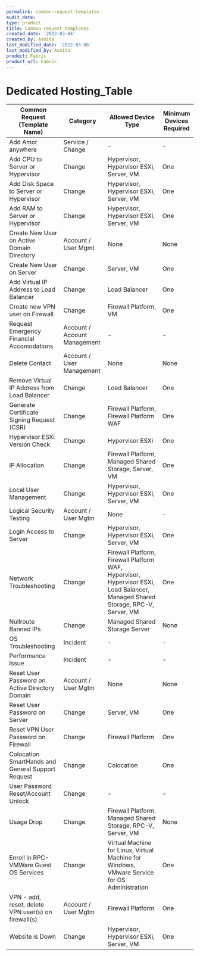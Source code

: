 ```yaml
---
permalink: common-request-templates
audit_date:
type: product
title: Common request templates
created_date: '2022-03-04'
created_by: Asmita
last_modified_date: '2022-03-08'
last_modified_by: Asmita
product: Fabric
product_url: Fabric
---
```

# Dedicated Hosting_Table
| Common Request (Template Name)| Category | Allowed Device Type | Minimum Devices Required |
| ----------------------------- | -------- | ------------------- | ------------------------ |
| Add Amor anywhere| Service / Change |    - |  - |
| Add CPU to Server or Hypervisor | Change  | Hypervisor, Hypervisor ESXi, Server, VM | One |                          
| Add Disk Space to Server or Hypervisor | Change | Hypervisor, Hypervisor ESXi, Server, VM | One |  
| Add RAM to Server or Hypervisor | Change | Hypervisor, Hypervisor ESXi, Server, VM | One |  
| Create New User on Active Domain Directory | Account / User Mgmt | None | None |
| Create New User on Server | Change | Server, VM | One |
| Add Virtual IP Address to Load Balancer | Change | Load Balancer | One |
| Create new VPN user on Firewall | Change | Firewall Platform, VM | One |
| Request Emergency Financial Accomodations | Account / Account Management | - | - |
| Delete Contact | Account / User Management | None | None |
| Remove Virtual IP Address from Load Balancer | Change | Load Balancer | One |
| Generate Certificate Signing Request (CSR) | Change | Firewall Platform, Firewall Platform WAF | One |  
| Hypervisor ESXi Version Check | Change | Hypervisor ESXi | One |
| IP Allocation                 | Change | Firewall Platform, Managed Shared Storage, Server, VM | One |
| Local User Management | Change | Hypervisor, Hypervisor ESXi, Server, VM | One |
| Logical Security Testing | Account / User Mgtm | None | - |
| Login Access to Server | Change | Hypervisor, Hypervisor ESXi, Server, VM | One |
| Network Troubleshooting | Change | Firewall Platform, Firewall Platform WAF, Hypervisor, Hypervisor ESXi, Load Balancer, Managed Shared Storage, RPC-V, Server, VM | One |
| Nullroute Banned IPs    | Change| Managed Shared Storage Server | None
| OS Troubleshooting      | Incident | - | - |
| Performance Issue       | Incident | - | - |
| Reset User Password on Active Directory Domain | Account / User Mgtm | None | None |
| Reset User Password on Server | Change | Server, VM | One |
| Reset VPN User Password on Firewall | Change | Firewall Platform | One |
| Colocation SmartHands and General Support Request | Change | Colocation | One |
| User Password Reset/Account Unlock | Change | - | - |
| Usage Drop | Change | Firewall Platform, Managed Shared Storage, RPC-V, Server, VM | None |
| Enroll in RPC-VMWare Guest OS Services | Change | Virtual Machine for Linux, Virtual Machine for Windows, VMware Service for OS Administration | One |
| VPN - add, reset, delete VPN user(s) on firewall(s) | Account / User Mgtm | Firewall Platform | One |
| Website is Down | Change | Hypervisor, Hypervisor ESXi, Server, VM | One |